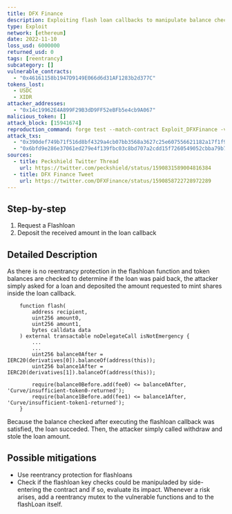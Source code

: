 ```yaml
---
title: DFX Finance
description: Exploiting flash loan callbacks to manipulate balance checks
type: Exploit
network: [ethereum]
date: 2022-11-10
loss_usd: 6000000
returned_usd: 0
tags: [reentrancy]
subcategory: []
vulnerable_contracts:
  - "0x46161158b1947D9149E066d6d31AF1283b2d377C"
tokens_lost:
  - USDC
  - XIDR
attacker_addresses:
  - "0x14c19962E4A899F29B3dD9FF52eBFb5e4cb9A067"
malicious_token: []
attack_block: [15941674]
reproduction_command: forge test --match-contract Exploit_DFXFinance -vvv
attack_txs:
  - "0x390def749b71f516d8bf4329a4cb07bb3568a3627c25e607556621182a17f1f9"
  - "0x6bfd9e286e37061ed279e4f139fbc03c8bd707a2cdd15f7260549052cbba79b7"
sources:
  - title: Peckshield Twitter Thread
    url: https://twitter.com/peckshield/status/1590831589004816384
  - title: DFX Finance Tweet
    url: https://twitter.com/DFXFinance/status/1590858722728972289
---
```


## Step-by-step

1. Request a Flashloan
2. Deposit the received amount in the loan callback

## Detailed Description

As there is no reentrancy protection in the flashloan function and token balances are checked to determine if the loan was paid back, the attacker simply asked for a loan and deposited the amount requested to mint shares inside the loan callback.

```solidity
    function flash(
        address recipient,
        uint256 amount0,
        uint256 amount1,
        bytes calldata data
    ) external transactable noDelegateCall isNotEmergency {
        ...
        ...
        uint256 balance0After = IERC20(derivatives[0]).balanceOf(address(this));
        uint256 balance1After = IERC20(derivatives[1]).balanceOf(address(this));

        require(balance0Before.add(fee0) <= balance0After, 'Curve/insufficient-token0-returned');
        require(balance1Before.add(fee1) <= balance1After, 'Curve/insufficient-token1-returned');
    }
```

Because the balance checked after executing the flashloan callback was satisfied, the loan succeded. Then, the attacker simply called withdraw and stole the loan amount.

## Possible mitigations

- Use reentrancy protection for flashloans
- Check if the flashloan key checks could be manipuladed by side-entering the contract and if so, evaluate its impact. Whenever a risk arises, add a reentrancy mutex to the vulnerable functions and to the flashLoan itself.
